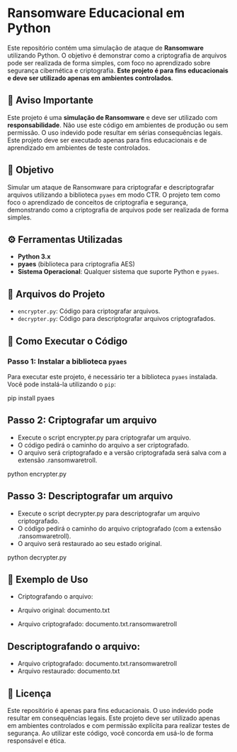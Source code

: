 # Ransomware Educacional em Python

Este repositório contém uma simulação de ataque de **Ransomware** utilizando Python. O objetivo é demonstrar como a criptografia de arquivos pode ser realizada de forma simples, com foco no aprendizado sobre segurança cibernética e criptografia. **Este projeto é para fins educacionais e deve ser utilizado apenas em ambientes controlados**.

## 🚨 Aviso Importante
Este projeto é uma **simulação de Ransomware** e deve ser utilizado com **responsabilidade**. Não use este código em ambientes de produção ou sem permissão. O uso indevido pode resultar em sérias consequências legais. Este projeto deve ser executado apenas para fins educacionais e de aprendizado em ambientes de teste controlados.

## 🔑 Objetivo
Simular um ataque de Ransomware para criptografar e descriptografar arquivos utilizando a biblioteca `pyaes` em modo CTR. O projeto tem como foco o aprendizado de conceitos de criptografia e segurança, demonstrando como a criptografia de arquivos pode ser realizada de forma simples.

## ⚙️ Ferramentas Utilizadas
- **Python 3.x**
- **pyaes** (biblioteca para criptografia AES)
- **Sistema Operacional**: Qualquer sistema que suporte Python e `pyaes`.

## 📂 Arquivos do Projeto
- `encrypter.py`: Código para criptografar arquivos.
- `decrypter.py`: Código para descriptografar arquivos criptografados.

## 🚀 Como Executar o Código

### Passo 1: Instalar a biblioteca `pyaes`
Para executar este projeto, é necessário ter a biblioteca `pyaes` instalada. Você pode instalá-la utilizando o `pip`:

pip install pyaes

## Passo 2: Criptografar um arquivo
- Execute o script encrypter.py para criptografar um arquivo.
- O código pedirá o caminho do arquivo a ser criptografado.
- O arquivo será criptografado e a versão criptografada será salva com a extensão .ransomwaretroll.

python encrypter.py

## Passo 3: Descriptografar um arquivo
- Execute o script decrypter.py para descriptografar um arquivo criptografado.
- O código pedirá o caminho do arquivo criptografado (com a extensão .ransomwaretroll).
- O arquivo será restaurado ao seu estado original.

python decrypter.py

## 📝 Exemplo de Uso
- Criptografando o arquivo:

- Arquivo original: documento.txt
- Arquivo criptografado: documento.txt.ransomwaretroll
##  Descriptografando o arquivo:

- Arquivo criptografado: documento.txt.ransomwaretroll
- Arquivo restaurado: documento.txt
## 📜 Licença
Este repositório é apenas para fins educacionais. O uso indevido pode resultar em consequências legais. Este projeto deve ser utilizado apenas em ambientes controlados e com permissão explícita para realizar testes de segurança. Ao utilizar este código, você concorda em usá-lo de forma responsável e ética.
